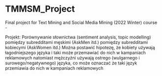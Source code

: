 # TMMSM_Project
Final project for Text Mining and Social Media Mining (2022 Winter) course -                                  

Projekt:
Porównywanie słownictwa (sentiment analysis, topic modelling) pomiędzy subredditami
męskimi (AskMen itd.) pomiędzy subredditami kobiecymi (AskWomen itd.)
Można postawić hipotezę, że kobiety używają łagodniejszego języka i taki może 
przemawiać do nich w kampaniach reklamowych natomiast mężczyźni używają ostrego
(wulgarnego i surowego/negatywnego) języka, co może oznaczać że taki język przemiawia
do nich w kampaniach reklamowych